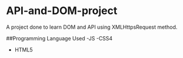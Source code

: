 # API-and-DOM-project
 A project done to  learn DOM and API using XMLHttpsRequest method.
 
 ##Programming Language Used
 -JS
 -CSS4
 - HTML5
 
